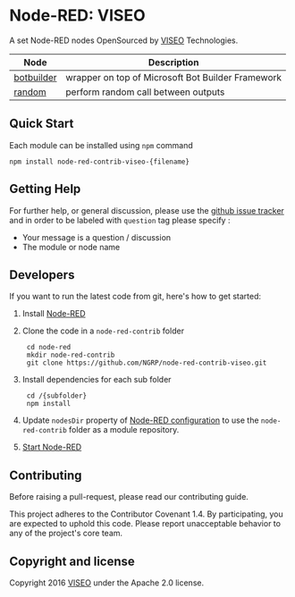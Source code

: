 # Node-RED: VISEO

A set Node-RED nodes OpenSourced by [VISEO](http://www.viseo.com/) Technologies.


| Node                                                                                                           | Description |
| -------------------------------------------------------------------------------------------------------------- |-------------|
| [botbuilder](https://github.com/NGRP/node-red-contrib-viseo/tree/master/node-red-contrib-viseo-botbuilder)     | wrapper on top of Microsoft Bot Builder Framework |
| [random](https://github.com/NGRP/node-red-contrib-viseo/tree/master/node-red-contrib-viseo-random)     | perform random call between outputs |

## Quick Start

Each module can be installed using `npm` command

```
npm install node-red-contrib-viseo-{filename}
```

## Getting Help

For further help, or general discussion, please use the [github issue tracker](https://github.com/NGRP/node-red-contrib-viseo/issues) and in order to be labeled with `question` tag please specify :
- Your message is a question / discussion
- The module or node name

## Developers

If you want to run the latest code from git, here's how to get started:

1. Install [Node-RED](https://nodered.org/)

2. Clone the code in a `node-red-contrib` folder

        cd node-red
        mkdir node-red-contrib
        git clone https://github.com/NGRP/node-red-contrib-viseo.git

3. Install dependencies for each sub folder

        cd /{subfolder}
        npm install

4. Update `nodesDir` property of [Node-RED configuration](https://nodered.org/docs/configuration) to use the `node-red-contrib` folder as a module repository.

5. [Start Node-RED](https://nodered.org/docs/getting-started/running)

## Contributing

Before raising a pull-request, please read our contributing guide.

This project adheres to the Contributor Covenant 1.4. By participating, 
you are expected to uphold this code. 
Please report unacceptable behavior to any of the project's core team.

## Copyright and license

Copyright 2016 [VISEO](http://www.viseo.com/) under the Apache 2.0 license.
